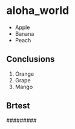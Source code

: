 # aloha_world

- Apple
- Banana
- Peach

## Conclusions

1. Orange
1. Grape
1. Mango

## Brtest
#########
